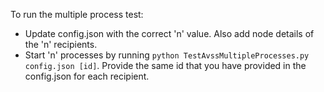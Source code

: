 To run the multiple process test:
* Update config.json with the correct 'n' value. Also add node details of the 'n' recipients.
* Start 'n' processes by running `python TestAvssMultipleProcesses.py config.json [id]`. Provide the same id that you have provided in the config.json for each recipient.
